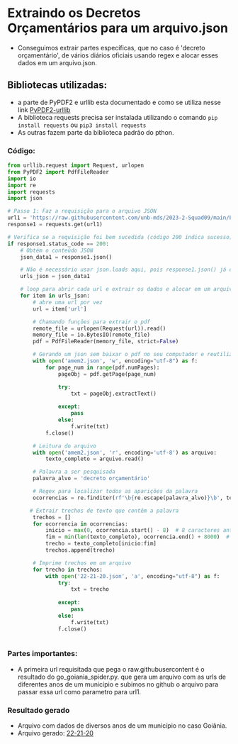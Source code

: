 # Extraindo os Decretos Orçamentários para um arquivo.json

- Conseguimos extrair partes específicas, que no caso é 'decreto orçamentário', de vários diários oficiais usando regex e alocar esses dados em um arquivo.json.

## Bibliotecas utilizadas:
- a parte de PyPDF2 e urllib esta documentado e como se utiliza nesse link [PyPDF2-urllib](https://github.com/unb-mds/2023-2-Squad09/blob/main/docs/Documentação%20dos%20Protótipos/pdf-json.md)
- A biblioteca requests precisa ser instalada utilizando o comando `pip install requests` ou `pip3 install requests`
- As outras fazem parte da biblioteca padrão do pthon.

### __Código:__

```python
from urllib.request import Request, urlopen
from PyPDF2 import PdfFileReader
import io
import re
import requests
import json

# Passo 1: Faz a requisição para o arquivo JSON
url1 = 'https://raw.githubusercontent.com/unb-mds/2023-2-Squad09/main/Protótipos/Extrator/22-21-20_teste.json'
response1 = requests.get(url1)

# Verifica se a requisição foi bem sucedida (código 200 indica sucesso)
if response1.status_code == 200:
    # Obtém o conteúdo JSON
    json_data1 = response1.json()

    # Não é necessário usar json.loads aqui, pois response1.json() já converte o JSON em um objeto Python
    urls_json = json_data1

    # loop para abrir cada url e extrair os dados e alocar em um arquivo
    for item in urls_json:
        # abre uma url por vez
        url = item['url']

        # Chamando funções para extrair o pdf
        remote_file = urlopen(Request(url)).read()
        memory_file = io.BytesIO(remote_file)
        pdf = PdfFileReader(memory_file, strict=False)

        # Gerando um json sem baixar o pdf no seu computador e reutilizando um arquivo para não acumular espaço
        with open('amem2.json', 'w', encoding="utf-8") as f:
            for page_num in range(pdf.numPages):
                pageObj = pdf.getPage(page_num)

                try:
                    txt = pageObj.extractText()
                    
                except:
                    pass
                else:
                    f.write(txt)
            f.close()

        # Leitura do arquivo
        with open('amem2.json', 'r', encoding='utf-8') as arquivo:
            texto_completo = arquivo.read()

        # Palavra a ser pesquisada
        palavra_alvo = 'decreto orçamentário'

        # Regex para localizar todos as aparições da palavra
        ocorrencias = re.finditer(rf'\b{re.escape(palavra_alvo)}\b', texto_completo, flags=re.IGNORECASE)

       # Extrair trechos de texto que contêm a palavra
        trechos = []
        for ocorrencia in ocorrencias:
            inicio = max(0, ocorrencia.start() - 8)  # 8 caracteres antes do início da palavra
            fim = min(len(texto_completo), ocorrencia.end() + 8000)  # 8000 caracteres após o fim da palavra
            trecho = texto_completo[inicio:fim]
            trechos.append(trecho)  

        # Imprime trechos em um arquivo 
        for trecho in trechos:
            with open('22-21-20.json', 'a', encoding="utf-8") as f:
                try:
                    txt = trecho
                    
                except:
                    pass
                else:
                    f.write(txt)
                f.close()
                
```

### Partes importantes:

- A primeira url requisitada que pega o raw.githubusercontent é o resultado do go_goiania_spider.py. que gera um arquivo com as urls de diferentes anos de um município e subimos no github o arquivo para passar essa url como parametro para url1.

### Resultado gerado

- Arquivo com dados de diversos anos de um município no caso Goiânia.
- Arquivo gerado: [22-21-20](https://github.com/unb-mds/2023-2-Squad09/blob/main/Protótipos/Extrator/22-21-20.json)
